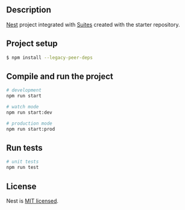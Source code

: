 ## Description
[Nest](https://github.com/nestjs/nest) project integrated with [Suites](https://suites.dev/) created with the starter repository.

## Project setup

```bash
$ npm install --legacy-peer-deps
```

## Compile and run the project

```bash
# development
npm run start

# watch mode
npm run start:dev

# production mode
npm run start:prod
```

## Run tests

```bash
# unit tests
npm run test
```
## License

Nest is [MIT licensed](https://github.com/nestjs/nest/blob/master/LICENSE).

